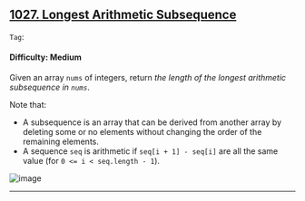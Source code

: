## [1027. Longest Arithmetic Subsequence](https://leetcode.com/problems/longest-arithmetic-subsequence/)

```Tag```: 

#### Difficulty: Medium

Given an array ```nums``` of integers, return _the length of the longest arithmetic subsequence in ```nums```_.

Note that:

- A subsequence is an array that can be derived from another array by deleting some or no elements without changing the order of the remaining elements.
- A sequence ```seq``` is arithmetic if ```seq[i + 1] - seq[i]``` are all the same value (for ```0 <= i < seq.length - 1```).

![image](https://github.com/quananhle/Python/assets/35042430/91223a7e-c5f4-4266-abb3-e2e1d0f9f451)

---

